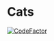 # Cats
[![CodeFactor](https://www.codefactor.io/repository/github/dmitrygaydabura/cats/badge)](https://www.codefactor.io/repository/github/dmitrygaydabura/cats)  
